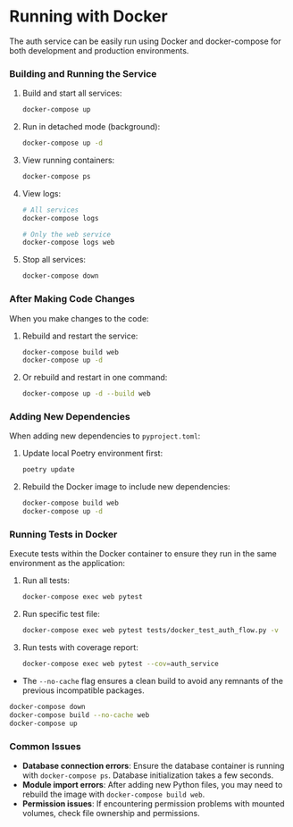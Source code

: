 # Running with Docker

The auth service can be easily run using Docker and docker-compose for both development and production environments.

### Building and Running the Service

1. Build and start all services:
   ```bash
   docker-compose up
   ```

2. Run in detached mode (background):
   ```bash
   docker-compose up -d
   ```

3. View running containers:
   ```bash
   docker-compose ps
   ```

4. View logs:
   ```bash
   # All services
   docker-compose logs
   
   # Only the web service
   docker-compose logs web
   ```

5. Stop all services:
   ```bash
   docker-compose down
   ```

### After Making Code Changes

When you make changes to the code:

1. Rebuild and restart the service:
   ```bash
   docker-compose build web
   docker-compose up -d
   ```

2. Or rebuild and restart in one command:
   ```bash
   docker-compose up -d --build web
   ```

### Adding New Dependencies

When adding new dependencies to `pyproject.toml`:

1. Update local Poetry environment first:
   ```bash
   poetry update
   ```

2. Rebuild the Docker image to include new dependencies:
   ```bash
   docker-compose build web
   docker-compose up -d
   ```

### Running Tests in Docker

Execute tests within the Docker container to ensure they run in the same environment as the application:

1. Run all tests:
   ```bash
   docker-compose exec web pytest
   ```

2. Run specific test file:
   ```bash
   docker-compose exec web pytest tests/docker_test_auth_flow.py -v
   ```

3. Run tests with coverage report:
   ```bash
   docker-compose exec web pytest --cov=auth_service
   ```

- The `--no-cache` flag ensures a clean build to avoid any remnants of the previous incompatible packages.

```bash
docker-compose down
docker-compose build --no-cache web
docker-compose up
```

### Common Issues

- **Database connection errors**: Ensure the database container is running with `docker-compose ps`. Database initialization takes a few seconds.
- **Module import errors**: After adding new Python files, you may need to rebuild the image with `docker-compose build web`.
- **Permission issues**: If encountering permission problems with mounted volumes, check file ownership and permissions.